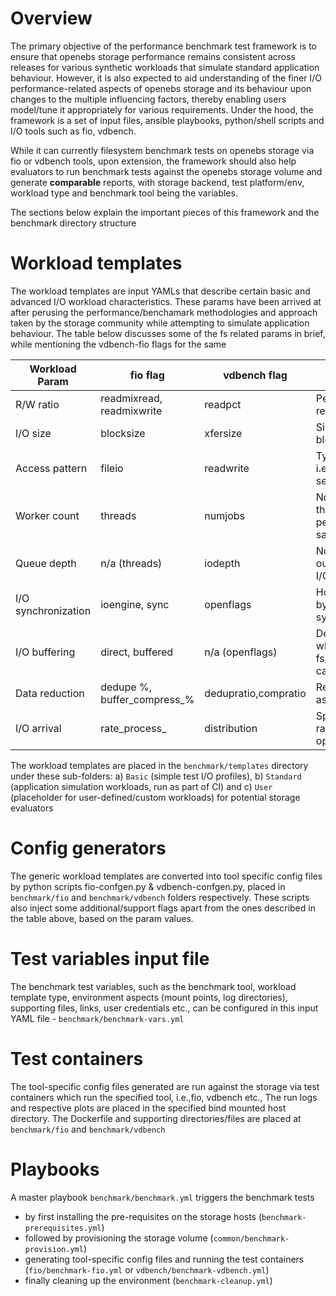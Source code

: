 # Overview

The primary objective of the performance benchmark test framework is to ensure that openebs storage performance 
remains consistent across releases for various synthetic workloads that simulate standard application behaviour. 
However, it is also expected to aid understanding of the finer I/O performance-related aspects of openebs storage 
and its behaviour upon changes to the multiple influencing factors, thereby enabling users model/tune it appropriately 
for various requirements. Under the hood, the framework is a set of input files, ansible playbooks, python/shell scripts 
and I/O tools such as fio, vdbench.

While it can currently filesystem benchmark tests on openebs storage via fio or vdbench tools, upon extension, the 
framework should also help evaluators to run benchmark tests against the openebs storage volume and generate __comparable__ 
reports, with storage backend, test platform/env, workload type and benchmark tool being the variables. 

The sections below explain the important pieces of this framework and the benchmark directory structure

# Workload templates

The workload templates are input YAMLs that describe certain basic and advanced I/O workload characteristics. These 
params have been arrived at after perusing the performance/benchamark methodologies and approach taken by the storage 
community while attempting to simulate application behaviour. The table below discusses some of the fs related params 
in brief, while mentioning the vdbench-fio flags for the same

| Workload Param       |   fio flag                  | vdbench flag        |       Notes                                               |
| --------------       | ----------------------------| ------------        | ----------------------------------------------------------|
|  R/W ratio           | readmixread, readmixwrite   | readpct             | Percentage mix of reads, writes                           |
|  I/O size            | blocksize                   | xfersize            | Size of each I/O block                                    | 
|  Access pattern      | fileio                      | readwrite           | Type of I/O access, i.e., randome, sequential             | 
|  Worker count        | threads                     | numjobs             | No of threads/processes performing the same workload      | 
|  Queue depth         | n/a (threads)               | iodepth             | No of outstanding/queued I/Os                             |
|  I/O synchronization | ioengine, sync              | openflags           | How I/O is issued by the job, i.e., as a sync or async    |
|  I/O buffering       | direct, buffered            | n/a (openflags)     | Determines whether host fs/kernel page cache is used      | 
|  Data reduction      | dedupe %, buffer_compress_% | dedupratio,compratio| Reducible data sent as part of the I/O                    | 
|  I/O arrival         | rate_process_               | distribution        | Specifies I/O arrival rate, burst I/O options             | 

The workload templates are placed in the `benchmark/templates` directory under these sub-folders: a) `Basic` (simple test I/O profiles), 
b) `Standard` (application simulation workloads, run as part of CI) and c) `User` (placeholder for user-defined/custom workloads) for 
potential storage evaluators

# Config generators 

The generic workload templates are converted into tool specific config files by python scripts fio-confgen.py & vdbench-confgen.py,
placed in `benchmark/fio` and `benchmark/vdbench` folders respectively. These scripts also inject some additional/support flags apart 
from the ones described in the table above, based on the param values. 

# Test variables input file 

The benchmark test variables, such as the benchmark tool, workload template type, environment aspects (mount points, log directories), 
supporting files, links, user credentials etc., can be configured in this input YAML file - `benchmark/benchmark-vars.yml` 

# Test containers 

The tool-specific config files generated are run against the storage via test containers which run the specified tool, i.e.,fio, 
vdbench etc., The run logs and respective plots are placed in the specified bind mounted host directory. The Dockerfile and 
supporting directories/files are placed at `benchmark/fio` and `benchmark/vdbench`

# Playbooks 

A master playbook `benchmark/benchmark.yml` triggers the benchmark tests 

- by first installing the pre-requisites on the storage hosts (`benchmark-prerequisites.yml`) 
- followed by provisioning the storage volume (`common/benchmark-provision.yml`) 
- generating tool-specific config files and running the test containers (`fio/benchmark-fio.yml` or `vdbench/benchmark-vdbench.yml`)  
- finally cleaning up the environment (`benchmark-cleanup.yml`) 









